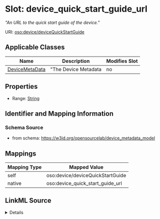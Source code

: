 

# Slot: device_quick_start_guide_url


_"An URL to the quick start guide of the device."_





URI: [oso:device/deviceQuickStartGuide](http://w3id.org/oso/device/deviceQuickStartGuide)



<!-- no inheritance hierarchy -->





## Applicable Classes

| Name | Description | Modifies Slot |
| --- | --- | --- |
| [DeviceMetaData](DeviceMetaData.md) | "The Device Metadata |  no  |







## Properties

* Range: [String](String.md)





## Identifier and Mapping Information







### Schema Source


* from schema: https://w3id.org/opensourcelab/device_metadata_model




## Mappings

| Mapping Type | Mapped Value |
| ---  | ---  |
| self | oso:device/deviceQuickStartGuide |
| native | oso:device_quick_start_guide_url |




## LinkML Source

<details>
```yaml
name: device_quick_start_guide_url
description: '"An URL to the quick start guide of the device."'
from_schema: https://w3id.org/opensourcelab/device_metadata_model
rank: 1000
slot_uri: oso:device/deviceQuickStartGuide
alias: device_quick_start_guide_url
domain_of:
- DeviceMetaData
range: string
required: false

```
</details>